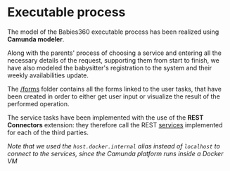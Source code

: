 # Executable process

The model of the Babies360 executable process has been realized using **Camunda modeler**.

Along with the parents' process of choosing a service and entering all the necessary details of the request, supporting them from start to finish, we have also modeled the babysitter's registration to the system and their weekly availabilities update.

The [/forms](https://github.com/glazzarelli/PSD-Project/tree/main/processes/executable/forms) folder contains all the forms linked to the user tasks, that have been created in order to either get user input or visualize the result of the performed operation.

The service tasks have been implemented with the use of the **REST Connectors** extension: they therefore call the REST [services](https://github.com/glazzarelli/PSD-Project/tree/main/services) implemented for each of the third parties.

_Note that we used the `host.docker.internal` alias instead of `localhost` to connect to the services, since the Camunda platform runs inside a Docker VM_
